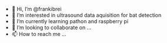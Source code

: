 - 👋 Hi, I’m @frankibrei
- 👀 I’m interested in ultrasound data aquisition for bat detection
- 🌱 I’m currently learning pathon and raspberry pi
- 💞️ I’m looking to collaborate on ...
- 📫 How to reach me ...

<!---
frankibrei/frankibrei is a ✨ special ✨ repository because its `README.md` (this file) appears on your GitHub profile.
You can click the Preview link to take a look at your changes.
--->

